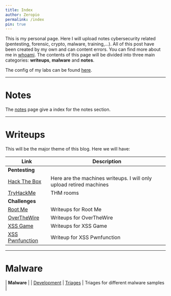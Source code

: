 ```yaml
---
title: Index
author: Zeropio
permalink: /index
pin: true
---
```


This is my personal page. Here I will upload notes cybersecurity related (pentesting, forensic, crypto, malware, training,...). All of this post have been created by my own and can content errors. You can find more about me in [whoami](/whoami). The contents of this page will be divided into three main categories: **writeups**, **malware** and **notes**.

The config of my labs can be found [here](/labs).

---

# Notes

The [notes](/notes/) page give a index for the notes section.

---

# Writeups

This will be the major theme of this blog. Here we will have:

| **Link**   | **Description**    |
|--------------- | --------------- |
| **Pentesting** |
| [Hack The Box](/categories/hackthebox/) | Here are the machines writeups. I will only upload retired machines |
| [TryHackMe](/categories/tryhackme) | THM rooms |
| **Challenges** |
| [Root Me](/categories/rootme/) | Writeups for Root Me |
| [OverTheWire](/categories/overthewire/) | Writeups for OverTheWire |
| [XSS Game](/categories/xssgame/) | Writeups for XSS Game |
| [XSS Pwnfunction](/categories/xsspwnfunction/) | Writeup for XSS Pwnfunction |

---

# Malware

| **Malware** |
| [Development](/categories/development)
| [Triages](/categories/triage/) | Triages for different malware samples |


